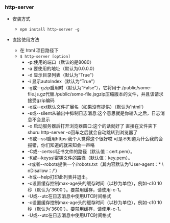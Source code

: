 ### http-server

* 安装方式
    * `npm install http-server -g`

* 直接使用方法
    + 在 html 项目路径下
    * `$ http-server [option]`
        + -p:使用的端口（默认的是8080）
        + -a 要使用的地址（默认为0.0.0.0）
        + -d 显示目录列表（默认为“True”）
        + -i 显示autoIndex（默认为“True”）
        + -g或--gzip启用时（默认为“False”），它将用于./public/some-file.js.gz代替./public/some-file.jsgzip压缩版本的文件，并且该请求接受gzip编码
        + -e或--ext默认文件扩展名（如果没有提供）（默认为'html'）
        + -s或--silent从输出中抑制日志消息:这个意思就是你输入之后，日志消息不会显示
        + -o 启动服务器后打开浏览器窗口:这个的话就好了 直接在文件夹下shuru http-server -o回车之后就会自动跳转到浏览器了
        + -S或--ssl启用https:我个人觉得这个很好哎 可是不知道为什么我的会报错，你们知道的就来知会一声咯
        + -C或--certssl证书文件的路径（默认值：cert.pem）。
        + -K或--keyssl密钥文件的路径（默认值：key.pem）。
        + -r或者--robots提供一个/robots.txt（其内容默认为'User-agent：* \ nDisallow：/'）
        + -h或--help打印此列表并退出。
        + -c设置缓存控制max-age头的缓存时间（以秒为单位），例如-c10 10秒（默认为'3600'）。要禁用缓存，请使用-c-1。
        + -U或--utc在日志消息中使用UTC时间格式
        + -c设置缓存控制max-age头的缓存时间（以秒为单位），例如-c10 10秒（默认为'3600'）。要禁用缓存，请使用-c-1。
        + -U或--utc在日志消息中使用UTC时间格式